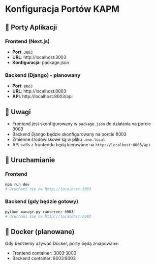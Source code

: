 # Konfiguracja Portów KAPM

## 🚀 Porty Aplikacji

### Frontend (Next.js)
- **Port**: `3003`
- **URL**: http://localhost:3003
- **Konfiguracja**: package.json

### Backend (Django) - planowany
- **Port**: `8003`
- **URL**: http://localhost:8003
- **API**: http://localhost:8003/api

## 📝 Uwagi

- Frontend jest skonfigurowany w `package.json` do działania na porcie 3003
- Backend Django będzie skonfigurowany na porcie 8003
- Zmienne środowiskowe są w pliku `.env.local`
- API calls z frontendu będą kierowane na `http://localhost:8003/api`

## 🔧 Uruchamianie

### Frontend
```bash
npm run dev
# Uruchomi się na http://localhost:3003
```

### Backend (gdy będzie gotowy)
```bash
python manage.py runserver 8003
# Uruchomi się na http://localhost:8003
```

## 🐳 Docker (planowane)
Gdy będziemy używać Docker, porty będą zmapowane:
- Frontend container: 3003:3003
- Backend container: 8003:8003